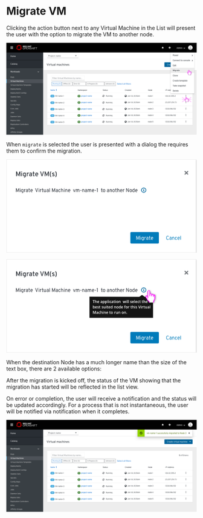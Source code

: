 # Migrate VM

Clicking the action button next to any Virtual Machine in the List will present the user with the option to migrate the VM to another node.

![Selecting a VM](img/1-0-list.png)

When `migrate` is selected the user is presented with a dialog the requires them to confirm the migration. 

![Modal migrate](img/1-2-modal-migrate.png)

![Modal view](img/1-1-modal-info.png)

When the destination Node has a much longer name than the size of the text box, there are 2 available options:

 After the migration is kicked off, the status of the VM showing that the migration has started will be reflected in the list view.

On error or completion, the user will receive a notification and the status will be updated accordingly.
For a process that is not instantaneous, the user will be notified via notification when it completes.

![Modal view](img/1-4-list-notification-completed.png)
